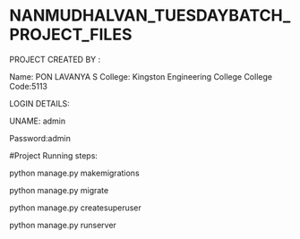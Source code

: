 # NANMUDHALVAN_TUESDAYBATCH_PROJECT_FILES

PROJECT CREATED BY : 

Name: PON LAVANYA S
College: Kingston Engineering College
College Code:5113



LOGIN DETAILS:


UNAME: admin


Password:admin




#Project Running steps:

python manage.py makemigrations

python manage.py migrate

python manage.py createsuperuser

python manage.py runserver
